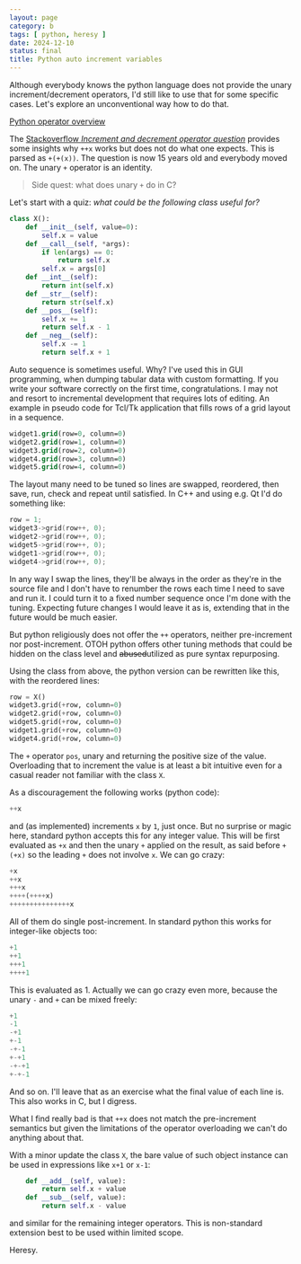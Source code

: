 ```yaml
---
layout: page
category: b
tags: [ python, heresy ]
date: 2024-12-10
status: final
title: Python auto increment variables
---
```


Although everybody knows the python language does not provide the unary
increment/decrement operators, I'd still like to use that for some specific
cases. Let's explore an unconventional way how to do that.

[Python operator overview](https://docs.python.org/3/library/operator.html)

The [Stackoverflow *Increment and decrement operator question*](https://stackoverflow.com/questions/1485841/behaviour-of-increment-and-decrement-operators-in-python)
provides some insights why `++x` works but does not do what one expects.
This is parsed as `+(+(x))`. The question is now 15 years old and everybody
moved on. The unary `+` operator is an identity.

> Side quest: what does unary `+` do in C?

Let's start with a quiz: *what could be the following class useful for?*

```python
class X():
    def __init__(self, value=0):
        self.x = value
    def __call__(self, *args):
        if len(args) == 0:
            return self.x
        self.x = args[0]
    def __int__(self):
        return int(self.x)
    def __str__(self):
        return str(self.x)
    def __pos__(self):
        self.x += 1
        return self.x - 1
    def __neg__(self):
        self.x -= 1
        return self.x + 1
```

Auto sequence is sometimes useful. Why? I've used this in GUI programming, when
dumping tabular data with custom formatting. If you write your software
correctly on the first time, congratulations. I may not and resort to
incremental development that requires lots of editing. An example in pseudo
code for Tcl/Tk application that fills rows of a grid layout in a sequence.

```tcl
widget1.grid(row=0, column=0)
widget2.grid(row=1, column=0)
widget3.grid(row=2, column=0)
widget4.grid(row=3, column=0)
widget5.grid(row=4, column=0)
```

The layout many need to be tuned so lines are swapped, reordered, then save,
run, check and repeat until satisfied. In C++ and using e.g. Qt I'd do
something like:

```cpp
row = 1;
widget3->grid(row++, 0);
widget2->grid(row++, 0);
widget5->grid(row++, 0);
widget1->grid(row++, 0);
widget4->grid(row++, 0);
```

In any way I swap the lines, they'll be always in the order as they're in the
source file and I don't have to renumber the rows each time I need to save and
run it. I could turn it to a fixed number sequence once I'm done with the
tuning. Expecting future changes I would leave it as is, extending that in the
future would be much easier.

But python religiously does not offer the `++` operators, neither pre-increment
nor post-increment. OTOH python offers other tuning methods that could be
hidden on the class level and ~~abused~~utilized as pure syntax repurposing.

Using the class from above, the python version can be rewritten like this, with
the reordered lines:

```python
row = X()
widget3.grid(+row, column=0)
widget2.grid(+row, column=0)
widget5.grid(+row, column=0)
widget1.grid(+row, column=0)
widget4.grid(+row, column=0)
```

The `+` operator `pos`, unary and returning the positive size of the value.
Overloading that to increment the value is at least a bit intuitive even for a
casual reader not familiar with the class `X`.

As a discouragement the following works (python code):

```python
++x
```

and (as implemented) increments `x` by `1`, just once. But no surprise or magic
here, standard python accepts this for any integer value. This will be first
evaluated as `+x` and then the unary `+` applied on the result, as said before
`+(+x)` so the leading `+` does not involve `x`. We can go crazy:

```python
+x
++x
+++x
++++(++++x)
+++++++++++++++x
```

All of them do single post-increment. In standard python this works for
integer-like objects too:

```python
+1
++1
+++1
++++1
```

This is evaluated as 1. Actually we can go crazy even more, because the unary
`-` and `+` can be mixed freely:

```python
+1
-1
-+1
+-1
-+-1
+-+1
-+-+1
+-+-1
```

And so on. I'll leave that as an exercise what the final value of each line
is.  This also works in C, but I digress.

What I find really bad is that `++x` does not match the pre-increment semantics
but given the limitations of the operator overloading we can't do anything
about that.

With a minor update the class `X`, the bare value of such object instance
can be used in expressions like `x+1` or `x-1`:

```python
    def __add__(self, value):
        return self.x + value
    def __sub__(self, value):
        return self.x - value
```

and similar for the remaining integer operators. This is non-standard
extension best to be used within limited scope.

Heresy.
